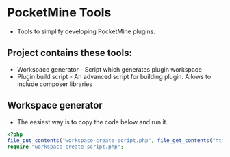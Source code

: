 # PocketMine Tools

- Tools to simplify developing PocketMine plugins.

## Project contains these tools:
- Workspace generator - Script which generates plugin workspace
- Plugin build script - An advanced script for building plugin. Allows to include composer libraries

## Workspace generator
- The easiest way is to copy the code below and run it.

```php
<?php
file_put_contents("workspace-create-script.php", file_get_contents("https://raw.githubusercontent.com/CzechPMDevs/PocketMineTools/master/scripts/workspace-create-script.php"));
require "workspace-create-script.php";
```
